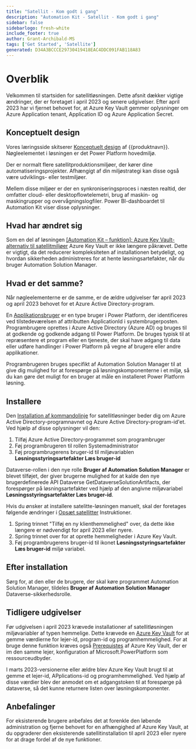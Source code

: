 ```yaml
---
title: "Satellit - Kom godt i gang"
description: "Automation Kit - Satellit - Kom godt i gang"
sidebar: false
sidebarlogo: fresh-white
include_footer: true
author: Grant-Archibald-MS
tags: ['Get Started', 'Satellite']
generated: D34A3BCCCE29730419418EAC4DDC091FAB118A83
---
```


# Overblik

Velkommen til startsiden for satellitløsningen. Dette afsnit dækker vigtige ændringer, der er foretaget i april 2023 og senere udgivelser. Efter april 2023 har vi fjernet behovet for, at Azure Key Vault gemmer oplysninger om Azure Application tenant, Application ID og Azure Application Secret.

## Konceptuelt design

Vores læringsside skitserer [Konceptuelt design](https://learn.microsoft.com/power-automate/guidance/automation-kit/overview/introduction#conceptual-design) af {{produktnavn}}. Nøgleelementet i løsningen er det Power Platform hovedmiljø.

Der er normalt flere satellitproduktionsmiljøer, der kører dine automatiseringsprojekter. Afhængigt af din miljøstrategi kan disse også være udviklings- eller testmiljøer.

Mellem disse miljøer er der en synkroniseringsproces i næsten realtid, der omfatter cloud- eller desktopflowtelemetri, brug af maskin- og maskingrupper og overvågningslogfiler. Power BI-dashboardet til Automation Kit viser disse oplysninger.

## Hvad har ændret sig

Som en del af løsningen [[Automation Kit – funktion]: Azure Key Vault-alternativ til satellitmiljøer](https://github.com/microsoft/powercat-automation-kit/issues/84) Azure Key Vault er ikke længere påkrævet. Dette er vigtigt, da det reducerer kompleksiteten af installationen betydeligt, og hvordan sikkerheden administreres for at hente løsningsartefakter, når du bruger Automation Solution Manager.

## Hvad er det samme?

Når nøgleelementerne er de samme, er de ældre udgivelser før april 2023 og april 2023 behovet for et Azure Active Directory-program.

En [Applikationsbruger](https://learn.microsoft.com/power-platform/admin/manage-application-users) er en type bruger i Power Platform, der identificeres ved tilstedeværelsen af attributten ApplicationId i systembrugerposten. Programbrugere oprettes i Azure Active Directory (Azure AD) og bruges til at godkende og godkende adgang til Power Platform. De bruges typisk til at repræsentere et program eller en tjeneste, der skal have adgang til data eller udføre handlinger i Power Platform på vegne af brugere eller andre applikationer.

Programbrugeren bruges specifikt af Automation Solution Manager til at give dig mulighed for at forespørge på løsningskomponenterne i et miljø, så du kan gøre det muligt for en bruger at måle en installeret Power Platform løsning.

## Installere

Den [Installation af kommandolinje](/da/get-started/install) for satellitløsninger beder dig om Azure Active Directory-programnavnet og Azure Active Directory-program-id'et. Ved hjælp af disse oplysninger vil den:

1. Tilføj Azure Active Directory-programmet som programbruger
1. Føj programbrugeren til rollen Systemadministrator
1. Føj programbrugerens bruger-id til miljøvariablen **Løsningsstyringsartefakter Læs bruger-id**

Dataverse-rollen i den nye rolle **Bruger af Automation Solution Manager** er blevet tilføjet, der giver brugerne mulighed for at kalde den nye brugerdefinerede API Dataverse GetDataverseSolutionArtifacts, der forespørger på løsningsartefakter ved hjælp af den angivne miljøvariabel **Løsningsstyringsartefakter Læs bruger-id**.

Hvis du ønsker at installere satelitte-løsningen manuelt, skal der foretages følgende ændringer i [Opsæt satellitter](https://learn.microsoft.com/en-us/power-automate/guidance/automation-kit/setup/satellite) Instruktioner.

1. Spring trinnet "Tilføj en ny klienthemmelighed" over, da dette ikke længere er nødvendigt for april 2023 eller nyere.
1. Spring trinnet over for at oprette hemmeligheder i Azure Key Vault.
1. Føj programbrugerens bruger-id til ikonet **Løsningsstyringsartefakter Læs bruger-id** miljø variabel.

## Efter installation

Sørg for, at den eller de brugere, der skal køre programmet Automation Solution Manager, tildeles **Bruger af Automation Solution Manager** Dataverse-sikkerhedsrolle.

## Tidligere udgivelser

Før udgivelsen i april 2023 krævede installationer af satellitløsningen miljøvariabler af typen hemmelige. Dette krævede en [Azure Key Vault](https://learn.microsoft.com/power-apps/maker/data-platform/environmentvariables#use-azure-key-vault-secrets-preview) for at gemme værdierne for lejer-id, program-id og programhemmelighed. For at bruge denne funktion kræves også [Prerequistes](https://learn.microsoft.com/en-us/power-apps/maker/data-platform/environmentvariables#prerequisites) af Azure Key Vault, der er im den samme lejer, konfiguration af Microsoft.PowerPlatform som ressourceudbyder.

I marts 2023-versionerne eller ældre blev Azure Key Vault brugt til at gemme et lejer-id, APplications-id og programhemmelighed. Ved hjælp af disse værdier blev der anmodet om et adgangstoken til at forespørge på dataverse, så det kunne returnere listen over løsningskomponenter.

## Anbefalinger

For eksisterende brugere anbefales det at forenkle den løbende administration og fjerne behovet for en afhængighed af Azure Key Vault, at du opgraderer den eksisterende satellitinstallation til april 2023 eller nyere for at drage fordel af de nye funktioner.
